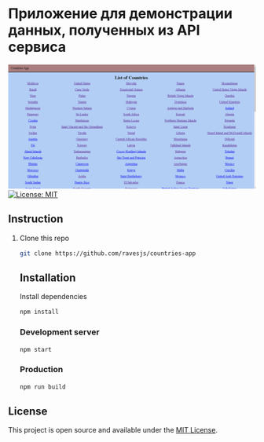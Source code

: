 # Приложение для демонстрации данных, полученных из API сервиса
![App](https://github.com/ravesjs/countries-app/blob/main/img/countries.png)
[![License: MIT](https://img.shields.io/badge/License-MIT-blue.svg)](https://opensource.org/licenses/MIT)

## Instruction

1. Clone this repo 
    ```bash
    git clone https://github.com/ravesjs/countries-app
    ```
     
    ## Installation
    
    Install dependencies
    ```bash
    npm install
    ```

    ### Development server
    ```bash
    npm start
    ```
    
    ### Production
    
    ```bash
    npm run build
    ```

  ## License

  This project is open source and available under the [MIT License](LICENSE).
